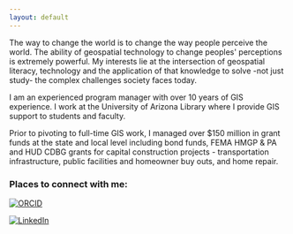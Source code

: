 ```yaml
---
layout: default
---
```


<title>Kiri Carini</title>
The way to change the world is to change the way people perceive the world. The ability of geospatial technology to change peoples' perceptions is extremely powerful. My interests lie at the intersection of geospatial literacy, technology and the application of that knowledge to solve -not just study- the complex challenges society faces today. 

I am an experienced program manager with over 10 years of GIS experience. I work at the University of Arizona Library where I provide GIS support to students and faculty. 

Prior to pivoting to full-time GIS work, I managed over $150 million in grant funds at the state and local level including bond funds, FEMA HMGP & PA and HUD CDBG grants for capital construction projects - transportation infrastructure, public facilities and homeowner buy outs, and home repair.


### Places to connect with me:

[![ORCID](https://img.shields.io/badge/ORCID-0000--0002--4245--2318-green?logo=orcid)](https://orcid.org/0000-0002-9630-0432)


[![LinkedIn](https://img.shields.io/badge/LinkedIn-0077B5?style=for-the-badge&logo=linkedin&logoColor=white)](https://www.linkedin.com/in/kcarini/)
